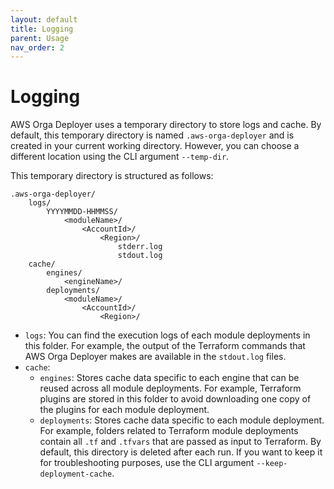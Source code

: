 ```yaml
---
layout: default
title: Logging
parent: Usage
nav_order: 2
---
```


# Logging

AWS Orga Deployer uses a temporary directory to store logs and cache. By default, this temporary directory is named `.aws-orga-deployer` and is created in your current working directory. However, you can choose a different location using the CLI argument `--temp-dir`.

This temporary directory is structured as follows:

```text
.aws-orga-deployer/
    logs/
        YYYYMMDD-HHMMSS/
            <moduleName>/
                <AccountId>/
                    <Region>/
                        stderr.log
                        stdout.log
    cache/
        engines/
            <engineName>/
        deployments/
            <moduleName>/
                <AccountId>/
                    <Region>/
```

* `logs`: You can find the execution logs of each module deployments in this folder. For example, the output of the Terraform commands that AWS Orga Deployer makes are available in the `stdout.log` files.
* `cache`:
    * `engines`: Stores cache data specific to each engine that can be reused across all module deployments. For example, Terraform plugins are stored in this folder to avoid downloading one copy of the plugins for each module deployment.
    * `deployments`: Stores cache data specific to each module deployment. For example, folders related to Terraform module deployments contain all `.tf` and `.tfvars` that are passed as input to Terraform. By default, this directory is deleted after each run. If you want to keep it for troubleshooting purposes, use the CLI argument `--keep-deployment-cache`.
